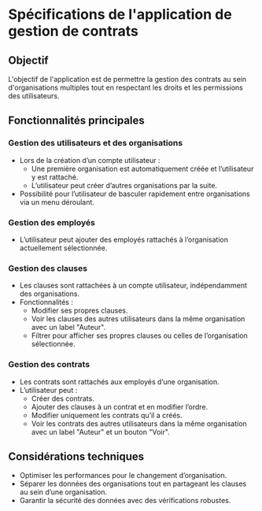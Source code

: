 # Spécifications de l'application de gestion de contrats

## Objectif

L'objectif de l'application est de permettre la gestion des contrats au sein d'organisations multiples tout en respectant les droits et les permissions des utilisateurs.

## Fonctionnalités principales

### Gestion des utilisateurs et des organisations

-   Lors de la création d’un compte utilisateur :
    -   Une première organisation est automatiquement créée et l’utilisateur y est rattaché.
    -   L’utilisateur peut créer d’autres organisations par la suite.
-   Possibilité pour l’utilisateur de basculer rapidement entre organisations via un menu déroulant.

### Gestion des employés

-   L’utilisateur peut ajouter des employés rattachés à l’organisation actuellement sélectionnée.

### Gestion des clauses

-   Les clauses sont rattachées à un compte utilisateur, indépendamment des organisations.
-   Fonctionnalités :
    -   Modifier ses propres clauses.
    -   Voir les clauses des autres utilisateurs dans la même organisation avec un label "Auteur".
    -   Filtrer pour afficher ses propres clauses ou celles de l’organisation sélectionnée.

### Gestion des contrats

-   Les contrats sont rattachés aux employés d’une organisation.
-   L’utilisateur peut :
    -   Créer des contrats.
    -   Ajouter des clauses à un contrat et en modifier l’ordre.
    -   Modifier uniquement les contrats qu’il a créés.
    -   Voir les contrats des autres utilisateurs dans la même organisation avec un label "Auteur" et un bouton "Voir".

## Considérations techniques

-   Optimiser les performances pour le changement d’organisation.
-   Séparer les données des organisations tout en partageant les clauses au sein d’une organisation.
-   Garantir la sécurité des données avec des vérifications robustes.
